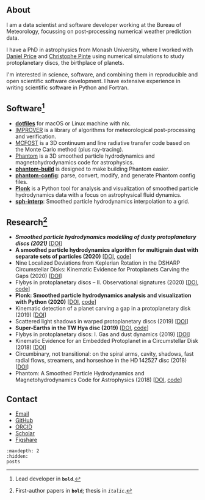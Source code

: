 ## About

I am a data scientist and software developer working at the Bureau of Meteorology, focussing on post-processing numerical weather prediction data.

I have a PhD in astrophysics from Monash University, where I worked with [Daniel Price](https://research.monash.edu/en/persons/daniel-price) and [Christophe Pinte](https://research.monash.edu/en/persons/christophe-pinte) using numerical simulations to study protoplanetary discs, the birthplace of planets.

I'm interested in science, software, and combining them in reproducible and open scientific software development. I have extensive experience in writing scientific software in Python and Fortran.

## Software[^1]

[^1]: Lead developer in **`bold`**.

- **[dotfiles](https://github.com/dmentipl/dotfiles)** for macOS or Linux machine with nix.
- [IMPROVER](https://github.com/metoppv/improver) is a library of algorithms for meteorological post-processing and verification.
- [MCFOST](https://ipag.osug.fr/~pintec/mcfost/docs/html/overview.html) is a 3D continuum and line radiative transfer code based on the Monte Carlo method (plus ray-tracing).
- [Phantom](https://github.com/danieljprice/phantom) is a 3D smoothed particle hydrodynamics and magnetohydrodynamics code for astrophysics.
- **[phantom-build](https://github.com/dmentipl/phantom-build)** is designed to make building Phantom easier.
- **[phantom-config](https://github.com/dmentipl/phantom-config)**: parse, convert, modify, and generate Phantom config files.
- **[Plonk](https://github.com/dmentipl/plonk)** is a Python tool for analysis and visualization of smoothed particle hydrodynamics data with a focus on astrophysical fluid dynamics.
- **[sph-interp](https://github.com/dmentipl/sph-interp)**: Smoothed particle hydrodynamics interpolation to a grid.

## Research[^2]

[^2]: First-author papers in **`bold`**; thesis in *`italic`*.

- ***Smoothed particle hydrodynamics modelling of dusty protoplanetary discs (2021)*** [[DOI](https://bridges.monash.edu/articles/thesis/Smoothed_particle_hydrodynamics_modelling_of_dusty_protoplanetary_discs/13834760)]
- **A smoothed particle hydrodynamics algorithm for multigrain dust with separate sets of particles (2020)** [[DOI](https://doi.org/10.1093/mnras/staa3171), [code](https://github.com/dmentipl/multigrain)]
- Nine Localized Deviations from Keplerian Rotation in the DSHARP Circumstellar Disks: Kinematic Evidence for Protoplanets Carving the Gaps (2020) [[DOI](https://doi.org/10.3847/2041-8213/ab6dda)]
- Flybys in protoplanetary discs – II. Observational signatures (2020) [[DOI](https://doi.org/10.1093/mnras/stz2938), [code](https://github.com/dmentipl/flyby-observational-signatures)]
- **Plonk: Smoothed particle hydrodynamics analysis and visualization with Python (2020)** [[DOI](https://doi.org/10.21105/joss.01884), [code](https://github.com/dmentipl/plonk)]
- Kinematic detection of a planet carving a gap in a protoplanetary disk (2019) [[DOI](https://doi.org/10.1038/s41550-019-0852-6)]
- Scattered light shadows in warped protoplanetary discs (2019) [[DOI](https://doi.org/10.1093/mnras/stz346)]
- **Super-Earths in the TW Hya disc (2019)** [[DOI](https://doi.org/10.1093/mnrasl/sly209), [code](https://github.com/dmentipl/super-earths-in-twhya)]
- Flybys in protoplanetary discs: I. Gas and dust dynamics (2019) [[DOI](https://doi.org/10.1093/mnras/sty3325)]
- Kinematic Evidence for an Embedded Protoplanet in a Circumstellar Disk (2018) [[DOI](https://doi.org/10.3847/2041-8213/aac6dc)]
- Circumbinary, not transitional: on the spiral arms, cavity, shadows, fast radial flows, streamers, and horseshoe in the HD 142527 disc (2018) [[DOI](https://doi.org/10.1093/mnras/sty647)]
- Phantom: A Smoothed Particle Hydrodynamics and Magnetohydrodynamics Code for Astrophysics (2018) [[DOI](https://doi.org/10.1017/pasa.2018.25), [code](https://github.com/danieljprice/phantom)]

## Contact

- [Email](mailto:daniel.mentiplay@protonmail.com)
- [GitHub](https://github.com/dmentipl)
- [ORCID](https://orcid.org/0000-0002-5526-8798)
- [Scholar](https://scholar.google.com.au/citations?user=BNWvllgAAAAJ)
- [Figshare](https://figshare.com/authors/Daniel_Mentiplay/7505300)

```{toctree}
:maxdepth: 2
:hidden:
posts
```
